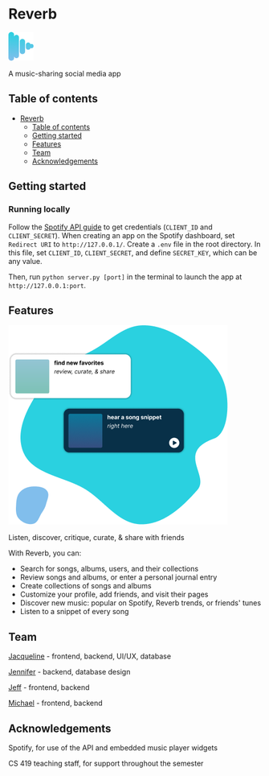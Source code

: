 # Reverb

<img src="/static/assets/app/logo.png" alt="Reverb" width="50"/>

A music-sharing social media app

## Table of contents

- [Reverb](#reverb)
  - [Table of contents](#table-of-contents)
  - [Getting started](#getting-started)
  - [Features](#features)
  - [Team](#team)
  - [Acknowledgements](#acknowledgements)

## Getting started

### Running locally

Follow the [Spotify API guide](https://developer.spotify.com/documentation/web-api) to get credentials (`CLIENT_ID` and `CLIENT_SECRET`). When creating an app on the Spotify dashboard, set `Redirect URI` to `http://127.0.0.1/`. Create a `.env` file in the root directory. In this file, set `CLIENT_ID`, `CLIENT_SECRET`, and define `SECRET_KEY`, which can be any value.

Then, run `python server.py [port]` in the terminal to launch the app at `http://127.0.0.1:port`.

## Features

![Info image](/static/assets/docs/info.png)

Listen, discover, critique, curate, & share with friends

With Reverb, you can:
- Search for songs, albums, users, and their collections
- Review songs and albums, or enter a personal journal entry
- Create collections of songs and albums
- Customize your profile, add friends, and visit their pages
- Discover new music: popular on Spotify, Reverb trends, or friends' tunes
- Listen to a snippet of every song

## Team

[Jacqueline](https://github.com/j-cqln) - frontend, backend, UI/UX, database

[Jennifer](https://github.com/jennifer-jimenez) - backend, database design

[Jeff](https://github.com/jeffpham231) - frontend, backend

[Michael](https://github.com/MichaelOfodile) - frontend, backend

## Acknowledgements

Spotify, for use of the API and embedded music player widgets

CS 419 teaching staff, for support throughout the semester
